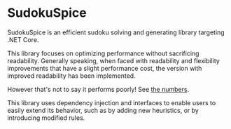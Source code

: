 # SudokuSpice

SudokuSpice is an efficient sudoku solving and generating library targeting .NET Core.

This library focuses on optimizing performance without sacrificing readability. Generally speaking,
when faced with readability and flexibility improvements that have a slight performance cost, the
version with improved readability has been implemented.

However that's not to say it performs poorly! See [the numbers](articles/performance.md).

This library uses dependency injection and interfaces to enable users to easily extend its
behavior, such as by adding new heuristics, or by introducing modified rules.

